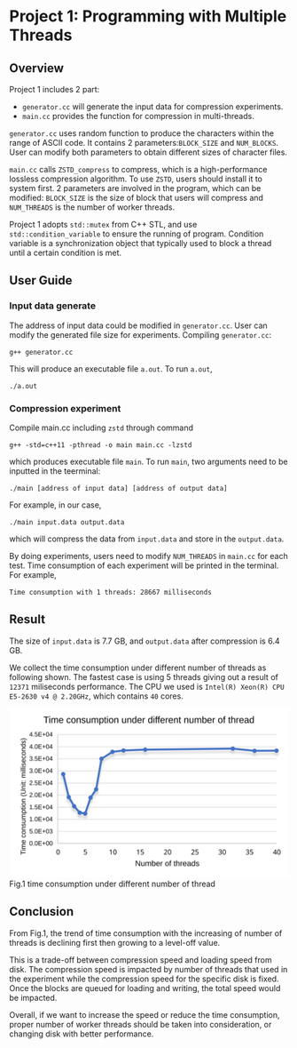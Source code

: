 # Project 1: Programming with Multiple Threads

## Overview

Project 1 includes 2 part:
* `generator.cc` will generate the input data for compression experiments.
* `main.cc` provides the function for compression in multi-threads.

`generator.cc` uses random function to produce the characters within the range of ASCII code. It contains 2 parameters:`BLOCK_SIZE` and `NUM_BLOCKS`. User can modify both parameters to obtain different sizes of character files.

`main.cc` calls `ZSTD_compress` to compress, which is a high-performance lossless compression algorithm. To use `ZSTD`, users should install it to system first. 2 parameters are involved in the program, which can be modified: `BLOCK_SIZE` is the size of block that users will compress and `NUM_THREADS` is the number of worker threads.

Project 1 adopts `std::mutex` from C++ STL, and use `std::condition_variable` to ensure the running of program. Condition variable is a synchronization object that typically used to block a thread until a certain condition is met.

## User Guide

### Input data generate

The address of input data could be modified in `generator.cc`. User can modify the generated file size for experiments. Compiling `generator.cc`:
```
g++ generator.cc
```
This will produce an executable file `a.out`. To run `a.out`,
```
./a.out
```
### Compression experiment
Compile main.cc including `zstd` through command
```
g++ -std=c++11 -pthread -o main main.cc -lzstd
```
which produces executable file `main`. To run `main`, two arguments need to be inputted in the teerminal:
```
./main [address of input data] [address of output data]
```
For example, in our case,
```
./main input.data output.data
```
which will compress the data from `input.data` and store in the `output.data`.

By doing experiments, users need to modify `NUM_THREADS` in `main.cc` for each test. Time consumption of each experiment will be printed in the terminal. For example,
```
Time consumption with 1 threads: 28667 milliseconds
```

## Result

The size of `input.data` is 7.7 GB, and `output.data` after compression is 6.4 GB.

We collect the time consumption under different number of threads as following shown. The fastest case is using 5 threads giving out a result of `12371` miliseconds performance. The CPU we used is `Intel(R) Xeon(R) CPU E5-2630 v4 @ 2.20GHz`, which contains `40` cores.

![Fig.1 time_consumption](./time_consumption.svg)
Fig.1 time consumption under different number of thread

## Conclusion
From Fig.1, the trend of time consumption with the increasing of number of threads is declining first then growing to a level-off value.

This is a trade-off between compression speed and loading speed from disk. The compression speed is impacted by number of threads that used in the experiment while the compression speed for the specific disk is fixed. Once the blocks are queued for loading and writing, the total speed would be impacted.

Overall, if we want to increase the speed or reduce the time consumption, proper number of worker threads should be taken into consideration, or changing disk with better performance. 